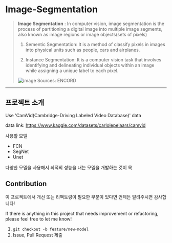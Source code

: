 # Image-Segmentation

> **Image Segmentation**
> : In computer vision, image segmentation is the process of partitioning a digital image into multiple image segments, also known as image regions or image objects(sets of pixels)
>
> 1. Sementic Segmentation: It is a method of classify pixels in images into physical units such as people, cars and airplanes.
>
> 2. Instance Segmentation: It is a computer vision task that involves identifying and delineating individual objects within an image while assigning a unique label to each pixel.
>
> ![image](https://github.com/user-attachments/assets/66589e5f-0052-4809-98e6-8a26b73b1080)
> Sources: ENCORD
---
## 프로젝트 소개

Use 'CamVid(Cambridge-Driving Labeled Video Database)' data

data link: https://www.kaggle.com/datasets/carlolepelaars/camvid

사용할 모델
* FCN
* SegNet
* Unet

다양한 모델을 사용해서 최적의 성능을 내는 모델을 개발하는 것이 목

## Contribution
이 프로젝트에서 개선 또는 리팩토링이 필요한 부분이 있다면 언제든 알려주시면 감사합니다!

If there is anything in this project that needs improvement or refactoring, please feel free to let me know!

  1. ```git checkout -b feature/new-model```
  2. Issue, Pull Request 제출
